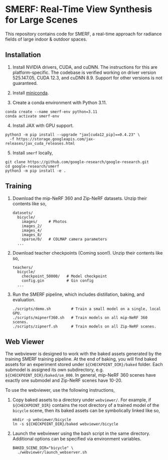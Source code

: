 # SMERF: Real-Time View Synthesis for Large Scenes

This repository contains code for SMERF, a real-time approach for radiance
fields of large indoor & outdoor spaces.

## Installation

1. Install NVIDIA drivers, CUDA, and cuDNN. The instructions for this are
   platform-specific. The codebase is verified working on driver version
   525.147.05, CUDA 12.3, and cuDNN 8.9. Support for other versions is not
   guaranteed.

2. Install [miniconda](https://docs.anaconda.com/free/miniconda/miniconda-install/).

3. Create a conda environment with Python 3.11.

```
conda create --name smerf-env python=3.11
conda activate smerf-env
```

4. Install JAX with GPU support.

```
python3 -m pip install --upgrade "jax[cuda12_pip]==0.4.23" \
  -f https://storage.googleapis.com/jax-releases/jax_cuda_releases.html
```

5. Install `smerf` locally,

```
git clone https://github.com/google-research/google-research.git
cd google-research/smerf
python3 -m pip install -e .
```

## Training

1. Download the mip-NeRF 360 and Zip-NeRF datasets. Unzip their contents like
   so,

    ```
    datasets/
      bicycle/
        images/     # Photos
        images_2/
        images_4/
        images_8/
        sparse/0/   # COLMAP camera parameters
      ...
    ```

2. Download teacher checkpoints (Coming soon!). Unzip their contents like so,

    ```
    teachers/
      bicycle/
        checkpoint_50000/   # Model checkpoint
        config.gin          # Gin config
      ...
    ```

3. Run the SMERF pipeline, which includes distillation, baking, and evaluation.

    ```
    ./scripts/demo.sh         # Train a small model on a single, local GPU. 
    ./scripts/mipnerf360.sh   # Train models on all mip-NeRF 360 scenes.
    ./scripts/zipnerf.sh      # Train models on all Zip-NeRF scenes.
    ```

## Web Viewer

The webviewer is designed to work with the baked assets generated by the
training SMERF training pipeline. At the end of baking, you will find baked
assets for an experiment stored under `${CHECKPOINT_DIR}/baked` folder. Each
submodel is assigned its own subdirectory, e.g.
`${CHECKPOINT_DIR}/baked/sm_000`. In general, mip-NeRF 360 scenes have exactly
one submodel and Zip-NeRF scenes have 10-20.

To use the webviewer, use the following instructions,

1. Copy baked assets to a directory under `webviewer/`. For example, if
   `${CHECKPOINT_DIR}` contains the root directory of a trained model of the
   `bicycle` scene, then its baked assets can be symbolically linked like so,

    ```
    mkdir -p webviewer/bicycle
    ln -s ${CHECKPOINT_DIR}/baked webviewer/bicycle
    ```

2. Launch the webviewer using the bash script in the same directory. Additional
   options can be specified via environment variables.

    ```
    BAKED_SCENE_DIR="bicycle" \
      ./webviewer/launch_webserver.sh
    ```
